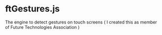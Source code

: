 # ftGestures.js
The engine to detect gestures on touch screens ( I created this as member of Future Technologies Association )
